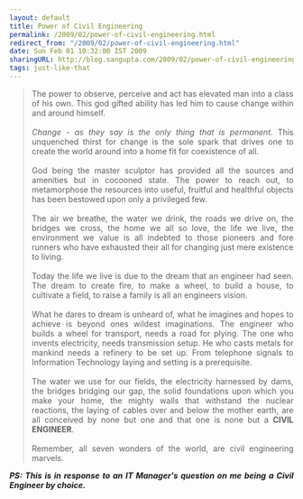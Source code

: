 ```yaml
---
layout: default
title: Power of Civil Engineering
permalink: /2009/02/power-of-civil-engineering.html
redirect_from: "/2009/02/power-of-civil-engineering.html"
date: Sun Feb 01 10:32:00 IST 2009
sharingURL: http://blog.sangupta.com/2009/02/power-of-civil-engineering.html
tags: just-like-that
---
```

<div align="justify">
    <blockquote>
        The power to observe, perceive and act has elevated man into a class of his own. This god gifted ability has led him to cause change within and around himself.
        <br>
        <br>
        <i>Change - as they say is the only thing that is permanent.</i> This unquenched thirst for change is the sole spark that drives one to create the world around into a home fit for coexistence of all.
        <br>
        <br>God being the master sculptor has provided all the sources and amenities but in cocooned state. The power to reach out, to metamorphose the resources into useful, fruitful and healthful objects has been bestowed upon only a privileged few.
        <br>
        <br>The air we breathe, the water we drink, the roads we drive on, the bridges we cross, the home we all so love, the life we live, the environment we value is all indebted to those pioneers and fore runners who have exhausted their all for changing just mere existence to living.
        <br>
        <br>Today the life we live is due to the dream that an engineer had seen. The dream to create fire, to make a wheel, to build a house, to cultivate a field, to raise a family is all an engineers vision.
        <br>
        <br>What he dares to dream is unheard of, what he imagines and hopes to achieve is beyond ones wildest imaginations. The engineer who builds a wheel for transport, needs a road for plying. The one who invents electricity, needs transmission setup. He who casts metals for mankind needs a refinery to be set up. From telephone signals to Information Technology laying and setting is a prerequisite. 
        <br>
        <br>The water we use for our fields, the electricity harnessed by dams, the bridges bridging our gap, the solid foundations upon which you make your home, the mighty walls that withstand the nuclear reactions, the laying of cables over and below the mother earth, are all conceived by none but one and that one is none but a 
        <b>CIVIL ENGINEER</b>.
        <br>
        <br>Remember, all seven wonders of the world, are civil engineering marvels.
    </blockquote>
    <b><i>PS: This is in response to an IT Manager's question on me being a Civil Engineer by choice.</i></b>
</div>
